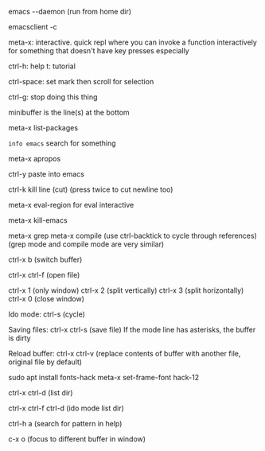 emacs --daemon (run from home dir)

emacsclient -c

meta-x: interactive. quick repl where you can invoke a function interactively for something that doesn't have key presses especially

ctrl-h: help
  t: tutorial

ctrl-space: set mark
  then scroll for selection

ctrl-g: stop doing this thing

minibuffer is the line(s) at the bottom

meta-x list-packages

`info emacs` <ctrl-s> search for something <cr>

meta-x apropos

ctrl-y paste into emacs

ctrl-k kill line (cut) (press twice to cut newline too)

meta-x eval-region for eval interactive

meta-x kill-emacs

meta-x grep
meta-x compile
(use ctrl-backtick to cycle through references)
(grep mode and compile mode are very similar)

ctrl-x b (switch buffer)

ctrl-x ctrl-f (open file)

ctrl-x 1 (only window)
ctrl-x 2 (split vertically)
ctrl-x 3 (split horizontally)
ctrl-x 0 (close window)

Ido mode:
ctrl-s (cycle)

Saving files:
ctrl-x ctrl-s (save file)
If the mode line has asterisks, the buffer is dirty

Reload buffer:
ctrl-x ctrl-v (replace contents of buffer with another file, original file by default)

sudo apt install fonts-hack
meta-x set-frame-font hack-12

ctrl-x ctrl-d (list dir)

ctrl-x ctrl-f ctrl-d (ido mode list dir)

ctrl-h a (search for pattern in help)

c-x o (focus to different buffer in window)
